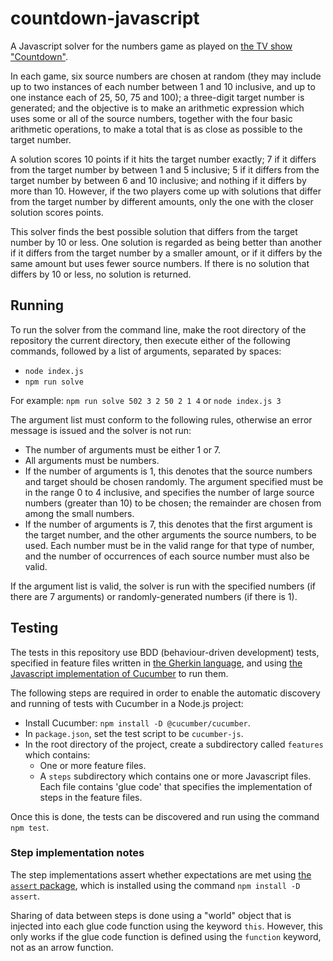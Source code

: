 # countdown-javascript

A Javascript solver for the numbers game as played on 
[the TV show "Countdown"](https://www.channel4.com/programmes/countdown).

In each game, six source numbers are chosen at random (they may include up to two instances
of each number between 1 and 10 inclusive, and up to one instance each of 25, 50, 75 and 100);
a three-digit target number is generated;
and the objective is to make an arithmetic expression which uses some or all of the
source numbers, together with the four basic arithmetic operations, to make a total that
is as close as possible to the target number. 

A solution scores 10 points if it hits the
target number exactly; 7 if it differs from the target number by between 1 and 5 inclusive;
5 if it differs from the target number by between 6 and 10 inclusive; and nothing if it
differs by more than 10. However, if the two players come up with solutions that
differ from the target number by different amounts, only the one with the closer solution
scores points.

This solver finds the best possible solution that differs from the target number by 10 or less.
One solution is regarded as being better than another if it differs from the target number by a 
smaller amount, or if it differs by the same amount but uses fewer source numbers. If there is 
no solution that differs by 10 or less, no solution is returned.

## Running

To run the solver from the command line, make the root directory of the repository the
current directory, then execute either of the following commands, followed
by a list of arguments, separated by spaces:
* `node index.js`
* `npm run solve`

For example: `npm run solve 502 3 2 50 2 1 4` or `node index.js 3`

The argument list must conform to the following rules, otherwise an error message is issued
and the solver is not run:
* The number of arguments must be either 1 or 7.
* All arguments must be numbers.
* If the number of arguments is 1, this denotes that the source numbers and target should be chosen
randomly. The argument specified must be in the range 0 to 4 inclusive, and specifies the number of 
large source numbers (greater than 10) to be chosen; the remainder are chosen from among the small
numbers.
* If the number of arguments is 7, this denotes that the first argument is the target number, and the
other arguments the source numbers, to be used. Each number must be in the valid range for that type
of number, and the number of occurrences of each source number must also be valid.

If the argument list is valid, the solver is run with the specified numbers (if there are 7 arguments)
or randomly-generated numbers (if there is 1).

## Testing

The tests in this repository use BDD (behaviour-driven development) tests, specified in feature
files written in [the Gherkin language](https://cucumber.io/docs/gherkin/reference/), and using 
[the Javascript implementation of Cucumber](https://github.com/cucumber/cucumber-js) to run them.

The following steps are required in order to enable the automatic discovery and running of
tests with Cucumber in a Node.js project:
* Install Cucumber: `npm install -D @cucumber/cucumber`.
* In `package.json`, set the test script to be `cucumber-js`.
* In the root directory of the project, create a subdirectory called `features` which contains:
   * One or more feature files.
   * A `steps` subdirectory which contains one or more Javascript files. Each file contains
    'glue code' that specifies the implementation of steps in the feature files.

Once this is done, the tests can be discovered and run using the command `npm test`.

### Step implementation notes

The step implementations assert whether expectations are met using 
[the `assert` package](https://www.npmjs.com/package/assert), which is installed using the command
`npm install -D assert`.

Sharing of data between steps is done using a "world" object that is injected into each glue code
function using the keyword `this`. However, this only works if the glue code function is defined using
the `function` keyword, not as an arrow function.